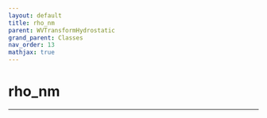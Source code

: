 ```yaml
---
layout: default
title: rho_nm
parent: WVTransformHydrostatic
grand_parent: Classes
nav_order: 13
mathjax: true
---
```


#  rho_nm




---

